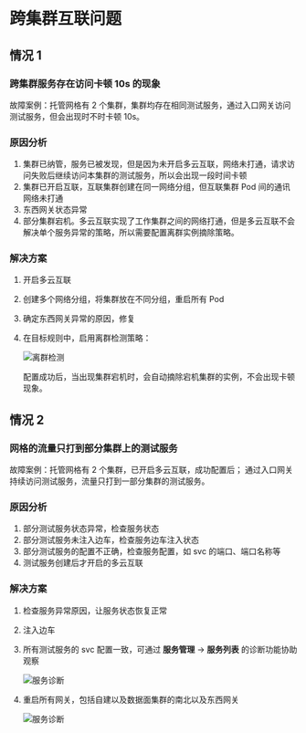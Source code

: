 # 跨集群互联问题

## 情况 1

### 跨集群服务存在访问卡顿 10s 的现象

故障案例：托管网格有 2 个集群，集群均存在相同测试服务，通过入口网关访问测试服务，但会出现时不时卡顿 10s。

### 原因分析

1. 集群已纳管，服务已被发现，但是因为未开启多云互联，网络未打通，请求访问失败后继续访问本集群的测试服务，所以会出现一段时间卡顿
2. 集群已开启互联，互联集群创建在同一网络分组，但互联集群 Pod 间的通讯网络未打通
3. 东西网关状态异常
4. 部分集群宕机。多云互联实现了工作集群之间的网络打通，但是多云互联不会解决单个服务异常的策略，所以需要配置离群实例摘除策略。

### 解决方案

1. 开启多云互联
2. 创建多个网络分组，将集群放在不同分组，重启所有 Pod
3. 确定东西网关异常的原因，修复
4. 在目标规则中，启用离群检测策略：

    ![离群检测](https://docs.daocloud.io/daocloud-docs-images/docs/zh/docs/mspider/troubleshoot/images/cluster-interconnect01.png)

    配置成功后，当出现集群宕机时，会自动摘除宕机集群的实例，不会出现卡顿现象。

## 情况 2

### 网格的流量只打到部分集群上的测试服务

故障案例：托管网格有 2 个集群，已开启多云互联，成功配置后；
通过入口网关持续访问测试服务，流量只打到一部分集群的测试服务。

### 原因分析

1. 部分测试服务状态异常，检查服务状态
2. 部分测试服务未注入边车，检查服务边车注入状态
3. 部分测试服务的配置不正确，检查服务配置，如 svc 的端口、端口名称等
4. 测试服务创建后才开启的多云互联

### 解决方案

1. 检查服务异常原因，让服务状态恢复正常
2. 注入边车
3. 所有测试服务的 svc 配置一致，可通过 __服务管理__ -> __服务列表__ 的诊断功能协助观察
   
    ![服务诊断](https://docs.daocloud.io/daocloud-docs-images/docs/zh/docs/mspider/troubleshoot/images/service-list-check-01.png)

4. 重启所有网关，包括自建以及数据面集群的南北以及东西网关

    ![服务诊断](https://docs.daocloud.io/daocloud-docs-images/docs/zh/docs/mspider/troubleshoot/images/restart-gateway-01.png)
